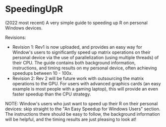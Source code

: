 # SpeedingUpR
(2022 most recent) A very simple guide to speeding up R on personal Windows devices. 

Revisions: 
* Revision 1: Rev1 is now uploaded, and provides an easy way for Window's users to significantly speed up matrix operations on their personal device via the use of parallelization (using multiple threads) of their CPU. The guide contains both background information, instructions, and timing results on my personal device, often achieving speedups between 10 - 100x. 
* Revision 2: Rev 2 will be future work with outsourcing the matrix operations to the GPU. For users with advanced graphics cards (an easy example is most people with a gaming laptop), this will provide an even faster speedup than the CPU strategy. 

NOTE: Window's users who just want to speed up their R on their personal devices: skip straight to the "An Easy Speedup for Windows Users" section. The instructions there should be easy to follow, the background information will be helpful, and the timing results are just pleasing to look at! 
